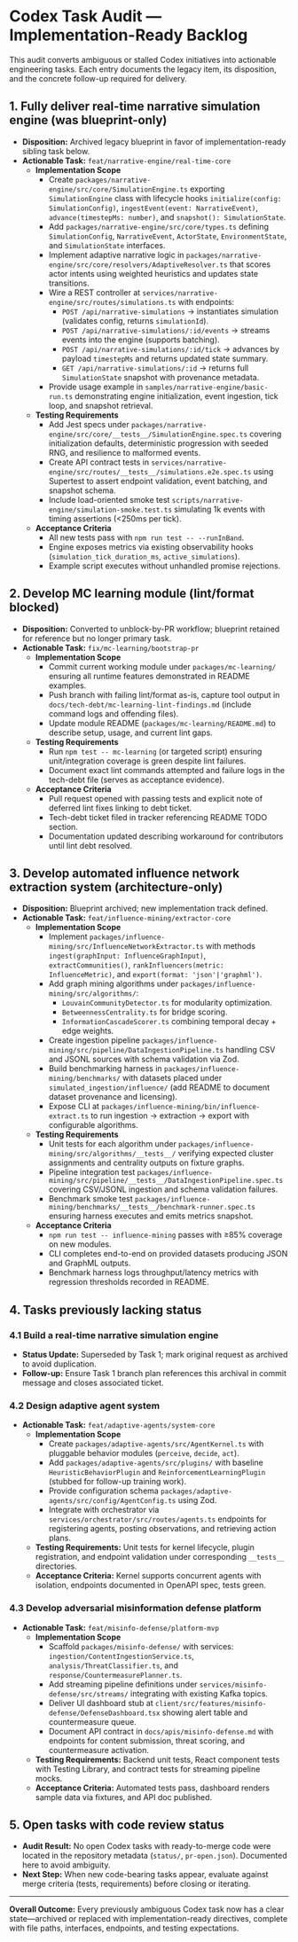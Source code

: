 # Codex Task Audit — Implementation-Ready Backlog

This audit converts ambiguous or stalled Codex initiatives into actionable engineering tasks. Each entry documents the legacy item, its disposition, and the concrete follow-up required for delivery.

## 1. Fully deliver real-time narrative simulation engine (was blueprint-only)

- **Disposition:** Archived legacy blueprint in favor of implementation-ready sibling task below.
- **Actionable Task:** `feat/narrative-engine/real-time-core`
  - **Implementation Scope**
    - Create `packages/narrative-engine/src/core/SimulationEngine.ts` exporting `SimulationEngine` class with lifecycle hooks `initialize(config: SimulationConfig)`, `ingestEvent(event: NarrativeEvent)`, `advance(timestepMs: number)`, and `snapshot(): SimulationState`.
    - Add `packages/narrative-engine/src/core/types.ts` defining `SimulationConfig`, `NarrativeEvent`, `ActorState`, `EnvironmentState`, and `SimulationState` interfaces.
    - Implement adaptive narrative logic in `packages/narrative-engine/src/core/resolvers/AdaptiveResolver.ts` that scores actor intents using weighted heuristics and updates state transitions.
    - Wire a REST controller at `services/narrative-engine/src/routes/simulations.ts` with endpoints:
      - `POST /api/narrative-simulations` → instantiates simulation (validates config, returns `simulationId`).
      - `POST /api/narrative-simulations/:id/events` → streams events into the engine (supports batching).
      - `POST /api/narrative-simulations/:id/tick` → advances by payload `timestepMs` and returns updated state summary.
      - `GET /api/narrative-simulations/:id` → returns full `SimulationState` snapshot with provenance metadata.
    - Provide usage example in `samples/narrative-engine/basic-run.ts` demonstrating engine initialization, event ingestion, tick loop, and snapshot retrieval.
  - **Testing Requirements**
    - Add Jest specs under `packages/narrative-engine/src/core/__tests__/SimulationEngine.spec.ts` covering initialization defaults, deterministic progression with seeded RNG, and resilience to malformed events.
    - Create API contract tests in `services/narrative-engine/src/routes/__tests__/simulations.e2e.spec.ts` using Supertest to assert endpoint validation, event batching, and snapshot schema.
    - Include load-oriented smoke test `scripts/narrative-engine/simulation-smoke.test.ts` simulating 1k events with timing assertions (<250ms per tick).
  - **Acceptance Criteria**
    - All new tests pass with `npm run test -- --runInBand`.
    - Engine exposes metrics via existing observability hooks (`simulation_tick_duration_ms`, `active_simulations`).
    - Example script executes without unhandled promise rejections.

## 2. Develop MC learning module (lint/format blocked)

- **Disposition:** Converted to unblock-by-PR workflow; blueprint retained for reference but no longer primary task.
- **Actionable Task:** `fix/mc-learning/bootstrap-pr`
  - **Implementation Scope**
    - Commit current working module under `packages/mc-learning/` ensuring all runtime features demonstrated in README examples.
    - Push branch with failing lint/format as-is, capture tool output in `docs/tech-debt/mc-learning-lint-findings.md` (include command logs and offending files).
    - Update module README (`packages/mc-learning/README.md`) to describe setup, usage, and current lint gaps.
  - **Testing Requirements**
    - Run `npm test -- mc-learning` (or targeted script) ensuring unit/integration coverage is green despite lint failures.
    - Document exact lint commands attempted and failure logs in the tech-debt file (serves as acceptance evidence).
  - **Acceptance Criteria**
    - Pull request opened with passing tests and explicit note of deferred lint fixes linking to debt ticket.
    - Tech-debt ticket filed in tracker referencing README TODO section.
    - Documentation updated describing workaround for contributors until lint debt resolved.

## 3. Develop automated influence network extraction system (architecture-only)

- **Disposition:** Blueprint archived; new implementation track defined.
- **Actionable Task:** `feat/influence-mining/extractor-core`
  - **Implementation Scope**
    - Implement `packages/influence-mining/src/InfluenceNetworkExtractor.ts` with methods `ingest(graphInput: InfluenceGraphInput)`, `extractCommunities()`, `rankInfluencers(metric: InfluenceMetric)`, and `export(format: 'json'|'graphml')`.
    - Add graph mining algorithms under `packages/influence-mining/src/algorithms/`:
      - `LouvainCommunityDetector.ts` for modularity optimization.
      - `BetweennessCentrality.ts` for bridge scoring.
      - `InformationCascadeScorer.ts` combining temporal decay + edge weights.
    - Create ingestion pipeline `packages/influence-mining/src/pipeline/DataIngestionPipeline.ts` handling CSV and JSONL sources with schema validation via Zod.
    - Build benchmarking harness in `packages/influence-mining/benchmarks/` with datasets placed under `simulated_ingestion/influence/` (add README to document dataset provenance and licensing).
    - Expose CLI at `packages/influence-mining/bin/influence-extract.ts` to run ingestion → extraction → export with configurable algorithms.
  - **Testing Requirements**
    - Unit tests for each algorithm under `packages/influence-mining/src/algorithms/__tests__/` verifying expected cluster assignments and centrality outputs on fixture graphs.
    - Pipeline integration test `packages/influence-mining/src/pipeline/__tests__/DataIngestionPipeline.spec.ts` covering CSV/JSONL ingestion and schema validation failures.
    - Benchmark smoke test `packages/influence-mining/benchmarks/__tests__/benchmark-runner.spec.ts` ensuring harness executes and emits metrics snapshot.
  - **Acceptance Criteria**
    - `npm run test -- influence-mining` passes with ≥85% coverage on new modules.
    - CLI completes end-to-end on provided datasets producing JSON and GraphML outputs.
    - Benchmark harness logs throughput/latency metrics with regression thresholds recorded in README.

## 4. Tasks previously lacking status

### 4.1 Build a real-time narrative simulation engine

- **Status Update:** Superseded by Task 1; mark original request as archived to avoid duplication.
- **Follow-up:** Ensure Task 1 branch plan references this archival in commit message and closes associated ticket.

### 4.2 Design adaptive agent system

- **Actionable Task:** `feat/adaptive-agents/system-core`
  - **Implementation Scope**
    - Create `packages/adaptive-agents/src/AgentKernel.ts` with pluggable behavior modules (`perceive`, `decide`, `act`).
    - Add `packages/adaptive-agents/src/plugins/` with baseline `HeuristicBehaviorPlugin` and `ReinforcementLearningPlugin` (stubbed for follow-up training work).
    - Provide configuration schema `packages/adaptive-agents/src/config/AgentConfig.ts` using Zod.
    - Integrate with orchestrator via `services/orchestrator/src/routes/agents.ts` endpoints for registering agents, posting observations, and retrieving action plans.
  - **Testing Requirements:** Unit tests for kernel lifecycle, plugin registration, and endpoint validation under corresponding `__tests__` directories.
  - **Acceptance Criteria:** Kernel supports concurrent agents with isolation, endpoints documented in OpenAPI spec, tests green.

### 4.3 Develop adversarial misinformation defense platform

- **Actionable Task:** `feat/misinfo-defense/platform-mvp`
  - **Implementation Scope**
    - Scaffold `packages/misinfo-defense/` with services: `ingestion/ContentIngestionService.ts`, `analysis/ThreatClassifier.ts`, and `response/CountermeasurePlanner.ts`.
    - Add streaming pipeline definitions under `services/misinfo-defense/src/streams/` integrating with existing Kafka topics.
    - Deliver UI dashboard stub at `client/src/features/misinfo-defense/DefenseDashboard.tsx` showing alert table and countermeasure queue.
    - Document API contract in `docs/apis/misinfo-defense.md` with endpoints for content submission, threat scoring, and countermeasure activation.
  - **Testing Requirements:** Backend unit tests, React component tests with Testing Library, and contract tests for streaming pipeline mocks.
  - **Acceptance Criteria:** Automated tests pass, dashboard renders sample data via fixtures, and API doc published.

## 5. Open tasks with code review status

- **Audit Result:** No open Codex tasks with ready-to-merge code were located in the repository metadata (`status/`, `pr-open.json`). Documented here to avoid ambiguity.
- **Next Step:** When new code-bearing tasks appear, evaluate against merge criteria (tests, requirements) before closing or iterating.

---

**Overall Outcome:** Every previously ambiguous Codex task now has a clear state—archived or replaced with implementation-ready directives, complete with file paths, interfaces, endpoints, and testing expectations.
